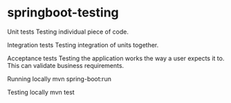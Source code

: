 # springboot-testing
Unit tests
Testing individual piece of code.

Integration tests
Testing integration of units together.

Acceptance tests
Testing the application works the way a user expects it to. This can validate business requirements.

Running locally
mvn spring-boot:run

Testing locally
mvn test